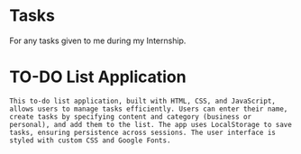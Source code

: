 # Tasks
For any tasks given to me during my Internship.

# TO-DO List Application
    This to-do list application, built with HTML, CSS, and JavaScript, allows users to manage tasks efficiently. Users can enter their name, create tasks by specifying content and category (business or personal), and add them to the list. The app uses LocalStorage to save tasks, ensuring persistence across sessions. The user interface is styled with custom CSS and Google Fonts.